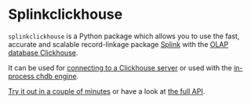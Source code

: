 # Splinkclickhouse

`splinkclickhouse` is a Python package which allows you to use the fast, accurate and scalable record-linkage package [Splink](https://moj-analytical-services.github.io/splink/) with the [OLAP database Clickhouse](https://clickhouse.com/docs).

It can be used for [connecting to a Clickhouse server](./engines/clickhouse_server.md) or used with the [in-process chdb engine](./engines/chdb.md).

[Try it out in a couple of minutes](./quickstart.md) or have a look at [the full API](./api/index.md).
